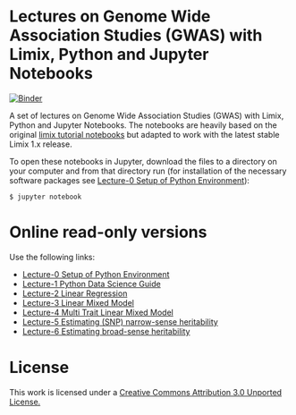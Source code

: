 Lectures on Genome Wide Association Studies (GWAS) with Limix, Python and Jupyter Notebooks
============================================

[![Binder](https://mybinder.org/badge_logo.svg)](https://mybinder.org/v2/gh/timeu/gwas-lecture/master)

A set of lectures on Genome Wide Association Studies (GWAS) with Limix, Python and Jupyter Notebooks. The notebooks are heavily based on the original [limix tutorial notebooks](http://nbviewer.ipython.org/github/limix/limix-tutorials/blob/master/index.ipynb) but adapted to work with the latest stable Limix 1.x release.

To open these notebooks in Jupyter, download the files to a directory on your computer and from that directory run (for installation of the necessary software packages see [Lecture-0 Setup of Python Environment](http://nbviewer.ipython.org/urls/raw.github.com/timeu/gwas-lecture/master/Lecture-0-Setup-of-Python-Environment.ipynb)):

    $ jupyter notebook


Online read-only versions
=========================

Use the following links:

* [Lecture-0 Setup of Python Environment](http://nbviewer.ipython.org/urls/raw.github.com/timeu/gwas-lecture/master/Lecture-0-Setup-of-Python-Environment.ipynb)
* [Lecture-1 Python Data Science Guide](http://nbviewer.ipython.org/urls/raw.github.com/timeu/gwas-lecture/master/Lecture-1-Python-Data-Science-Guide.ipynb)
* [Lecture-2 Linear Regression](http://nbviewer.ipython.org/urls/raw.github.com/timeu/gwas-lecture/master/Lecture-2-Linear-Regression.ipynb)
* [Lecture-3 Linear Mixed Model](http://nbviewer.ipython.org/urls/raw.github.com/timeu/gwas-lecture/master/Lecture-3-Linear-Mixed-Model.ipynb)
* [Lecture-4 Multi Trait Linear Mixed Model](http://nbviewer.ipython.org/urls/raw.github.com/timeu/gwas-lecture/master/Lecture-4-Multi-Trait-Linear-Mixed-Model.ipynb)
* [Lecture-5 Estimating (SNP) narrow-sense heritability](http://nbviewer.ipython.org/urls/raw.github.com/timeu/gwas-lecture/master/Lecture-5-SNPHeritability.ipynb)
* [Lecture-6 Estimating broad-sense heritability](http://nbviewer.ipython.org/urls/raw.github.com/timeu/gwas-lecture/master/Lecture-6-BroadSenseHeritability.ipynb)

License
=======

This work is licensed under a [Creative Commons Attribution 3.0 Unported License.](http://creativecommons.org/licenses/by/3.0/)
